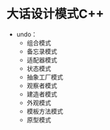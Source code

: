 # 大话设计模式C++
+ undo：
  + 组合模式
  + 备忘录模式
  + 适配器模式
  + 状态模式
  + 抽象工厂模式
  + 观察者模式
  + 建造者模式
  + 外观模式
  + 模板方法模式
  + 原型模式
